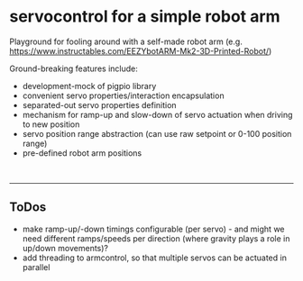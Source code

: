 # servocontrol for a simple robot arm

Playground for fooling around with a self-made robot arm (e.g. https://www.instructables.com/EEZYbotARM-Mk2-3D-Printed-Robot/)

Ground-breaking features include:

- development-mock of pigpio library
- convenient servo properties/interaction encapsulation
- separated-out servo properties definition
- mechanism for ramp-up and slow-down of servo actuation when driving to new position
- servo position range abstraction (can use raw setpoint or 0-100 position range)
- pre-defined robot arm positions

&nbsp;

---

## ToDos

- make ramp-up/-down timings configurable (per servo) - and might we need different ramps/speeds per direction (where gravity plays a role in up/down movements)?
- add threading to armcontrol, so that multiple servos can be actuated in parallel

